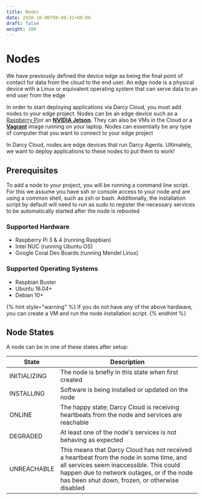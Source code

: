 ```yaml
---
title: Nodes
date: 2020-10-06T08:49:31+00:00
draft: false
weight: 100
---
```

# Nodes

We have previously defined the device edge as being the final point of contact for data from the cloud to the end user. An edge node is a physical device with a Linux or equivalent operating system that can serve data to an end user from the edge

In order to start deploying applications via Darcy Cloud, you must add nodes to your edge project. Nodes can be an edge device such as a [Raspberry Pi](https://www.raspberrypi.com)or an [**NVIDIA Jetson**](https://www.nvidia.com/en-us/autonomous-machines/jetson-store/)**.** They can also be VMs in the Cloud or a [**Vagrant**](https://www.vagrantup.com) image running on your laptop. Nodes can essentially be any type of computer that you want to connect to your edge project

In Darcy Cloud, nodes are edge devices that run Darcy Agents. Ultimately, we want to deploy applications to these nodes to put them to work!

## Prerequisites

To add a node to your project, you will be running a command line script. For this we assume you have ssh or console access to your node and are using a common shell, such as zsh or bash. Additionally, the installation script by default will need to run as sudo to register the necessary services to be automatically started after the node is rebooted

### Supported Hardware

* Raspberry Pi 3 & 4 (running Raspbian)
* Intel NUC (running Ubuntu OS)
* Google Coral Dev Boards (running Mendel Linux)

### Supported Operating Systems

* Raspbian Buster
* Ubuntu 16.04+
* Debian 10+

{% hint style="warning" %}
If you do not have any of the above hardware, you can create a VM and run the node installation script.
{% endhint %}

## Node States

A node can be in one of these states after setup:

| **State**    | **Description**                                                                                                                                                                                                                     |
| ------------ | ----------------------------------------------------------------------------------------------------------------------------------------------------------------------------------------------------------------------------------- |
| INITIALIZING | The node is briefly in this state when first created                                                                                                                                                                                |
| INSTALLING   | Software is being installed or updated on the node                                                                                                                                                                                  |
| ONLINE       | The happy state; Darcy Cloud is receiving heartbeats from the node and services are reachable                                                                                                                                       |
| DEGRADED     | At least one of the node's services is not behaving as expected                                                                                                                                                                     |
| UNREACHABLE  | This means that Darcy Cloud has not received a heartbeat from the node in some time, and all services seem inaccessible. This could happen due to network outages, or if the node has been shut down, frozen, or otherwise disabled |
